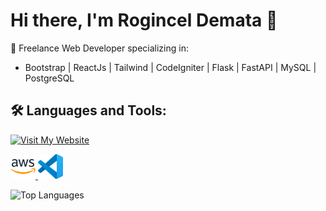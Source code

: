 # Hi there, I'm Rogincel Demata 👋

🚀 Freelance Web Developer specializing in:
- Bootstrap | ReactJs | Tailwind | CodeIgniter | Flask | FastAPI | MySQL | PostgreSQL

## 🛠️ Languages and Tools:
[![Visit My Website](https://example.com/image.png "Click to visit my website")](https://example.com)
<p dir="auto">
  <a href="https://github.com/devicons/devicon/blob/master/icons/amazonwebservices/amazonwebservices-original-wordmark.svg" target="_blank" title="Amazon Web Services">
    <img src="https://github.com/devicons/devicon/blob/master/icons/amazonwebservices/amazonwebservices-original-wordmark.svg" title="Amazon Web Services" alt="VSCode" width="40" height="40" style="max-width: 100%;">
  </a>
  <a href="https://github.com/devicons/devicon/raw/master/icons/vscode/vscode-original.svg" target="_blank" title="VS Code">
    <img src="https://github.com/devicons/devicon/raw/master/icons/vscode/vscode-original.svg" title="VS Code" alt="VS Code" width="40" height="40" style="max-width: 100%;">
  </a>
</p>

![Top Languages](https://github-readme-stats.vercel.app/api/top-langs/?username=dmathz-dev&layout=compact&hide_progress=true)

